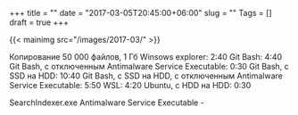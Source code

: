 +++
title = ""
date = "2017-03-05T20:45:00+06:00"
slug = ""
Tags = []
draft = true
+++

{{< mainimg src="/images/2017-03/" >}}
<!--more-->

Копирование 50 000 файлов, 1 Гб
Winsows explorer: 2:40
Git Bash: 4:40
Git Bash, с отключенным Antimalware Service Executable: 0:30
Git Bash, с SSD на HDD: 10:40
Git Bash, с SSD на HDD, с отключенным Antimalware Service Executable: 5:50
WSL: 4:20
Ubuntu, с HDD на HDD: 0:30

SearchIndexer.exe
Antimalware Service Executable - 